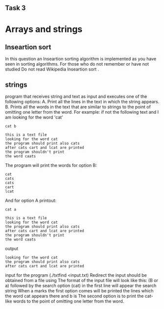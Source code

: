 ## Task 3
# Arrays and strings

## Inseartion sort 
In this question an Inseartion sorting algorithm is implemented as you have seen in sorting algorithms. For those who do not remember or have not studied
Do not read Wikipedia Inseartion sort .

## strings
program that receives string and text as input and executes one of the following options:
A. Print all the lines in the text in which the string appears.
B. Prints all the words in the text that are similar to strings to the point of omitting one letter from the word.
For example: if not the following text and I am looking for the word 'cat'
```
cat b

this is a text file 
looking for the word cat
the program should print also cats
after cats cart and lcat are printed
the program shouldn't print 
the word caats
```
The program will print the words for option B:
```
cat
cats
cats
cart
lcat
```

And for option A printout:
```
cat a

this is a text file 
looking for the word cat
the program should print also cats
after cats cart and lcat are printed
the program shouldn't print 
the word caats
```
output
```
looking for the word cat
the program should print also cats
after cats cart and lcat are printed
```

input for the program
(./txtfind <input.txt) Redirect the input should be obtained from a file using
The format of the input file will look like this:
(B or a) followed by the search option (cat) in the first line will appear the search string
When a marks the first option comes will be printed the lines which the word cat appears there and b is
The second option is to print the cat-like words to the point of omitting one letter from the word.
